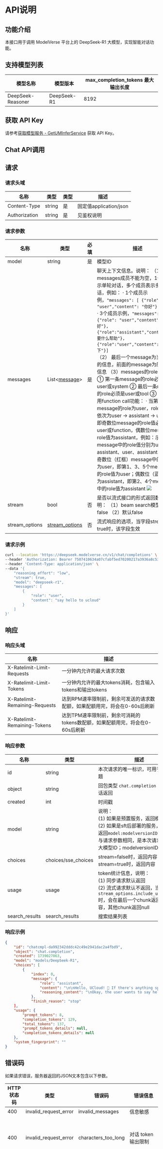 # API说明

## 功能介绍
本接口用于调用 ModelVerse 平台上的 DeepSeek-R1 大模型，实现智能对话功能。

## 支持模型列表
| 模型名称 | 模型版本 | max_completion_tokens   最大输出长度 |
| --- | --- | --- |
| DeepSeek-Reasoner | DeepSeek-R1 | 8192 |

## 获取 API Key
请参考[获取模型服务 - GetUMInferService](https://docs.ucloud.cn/api/uai-modelverse-api/get_um_infer_service) 获取 API Key。


## Chat API调用
## 请求
### 请求头域
| 名称 | 类型 | 类型 | 描述 |
| --- | --- | --- | --- |
| Content-Type | string | 是 | 固定值application/json |
| Authorization | string | 是 | 见鉴权说明 |


### 请求参数
| 名称 | 类型 | 必填 | 描述 |
| --- | --- | --- | --- |
| model | string | 是 | 模型ID|
| messages | List<[message](https://cloud.baidu.com/doc/WENXINWORKSHOP/s/tm4ttievn#message%E8%AF%B4%E6%98%8E)> | 是 | 聊天上下文信息。说明：   （1）messages成员不能为空，1个成员表示单轮对话，多个成员表示多轮对话，例如：   · 1个成员示例，`"messages": [ {"role": "user","content": "你好"}]`<br/>   · 3个成员示例，`"messages": [ {"role": "user","content": "你好"},{"role":"assistant","content":"需要什么帮助"},{"role":"user","content":"自我介绍下"}]`<br/>    （2） 最后一个message为当前请求的信息，前面的message为历史对话信息   （3）messages的role说明：   ① 第一条message的role必须是user或system   ② 最后一条message的role必须是user或tool   ③ 如果未使用function call功能：   · 当第一条message的role为user，role值需要依次为user -> assistant -> user...，即奇数位message的role值必须为user或function，偶数位message的role值为assistant，例如：示例中message中的role值分别为user、assistant、user、assistant、user；奇数位（红框）message中的role值为user，即第1、3、5个message中的role值为user；偶数位（蓝框）值为assistant，即第2、4个message中的role值为assistant   ![](https://cdn.nlark.com/yuque/0/2025/png/26957949/1738897980860-19047ab6-d1bb-49d8-a63f-6036bbadd611.png)|
| stream | bool | 否 | 是否以流式接口的形式返回数据，说明：   （1）beam search模型只能为false   （2）默认false |
| stream_options | [stream_options](https://cloud.baidu.com/doc/WENXINWORKSHOP/s/tm4ttievn#stream_options%E8%AF%B4%E6%98%8E) | 否 | 流式响应的选项，当字段stream为true时，该字段生效 |

### 请求示例
```bash
curl --location 'https://deepseek.modelverse.cn/v1/chat/completions' \
--header 'Authorization: Bearer 7507410634a07cfabf5ed70200217a3936a8c5302adba6def7c4190cfb09c33ec146995e359b566318ecdc7b2278354afd1f0a04ab4072f9f4417d52544e9c114e740c82d771b310a8e055cca84f8216d0ab8dfccd5f2c662a6d8f05688544b8d30e889681cfc129c5df528e6325efa2ad735b2ba9debb176309a184ed4340cd25618980dc3c606aa4da311783ed2e45d29a449452a7341de31aa84e6b3d8c7058166e05d6bbf7d276ed142d334231b13bda8075031aeaf0bbeebf156cd94dfcd3388bd3a5ffacbd2162c5d841a4c1ddd91ac865f31a2ca9a7fad2542584831f' \
--header 'Content-Type: application/json' \
--data '{
    "reasoning_effort": "low",
    "stream": true,
    "model": "deepseek-r1",
    "messages": [
        {
            "role": "user",
            "content": "say hello to ucloud"
        }
    ]
}'
```


## 响应
### 响应头域
| 名称                           | 描述                                                         |
|--------------------------------|--------------------------------------------------------------|
| X-Ratelimit-Limit-Requests     | 一分钟内允许的最大请求次数                                    |
| X-Ratelimit-Limit-Tokens       | 一分钟内允许的最大tokens消耗，包含输入tokens和输出tokens       |
| X-Ratelimit-Remaining-Requests  | 达到RPM速率限制前，剩余可发送的请求数配额，如果配额用完，将会在0-60s后刷新 |
| X-Ratelimit-Remaining-Tokens   | 达到TPM速率限制前，剩余可消耗的tokens数配额，如果配额用完，将会在0-60s后刷新 |

### 响应参数
| 名称              | 类型          | 描述                                                                                                                                  |
|-------------------|---------------|-------------------------------------------------------------------------------------------------------------------------------------|
| id                | string        | 本次请求的唯一标识，可用于排查问题                                                                                                     |
| object            | string        | 回包类型 `chat.completion`：多轮对话返回                                                                                               |
| created           | int           | 时间戳                                                                                                                              |
| model             | string        | 说明：<br>(1) 如果是预置服务，返回模型ID<br>(2) 如果是sft后部署的服务，该字段返回`model:modelversionID`，model与请求参数相同，是本次请求使用的大模型ID；modelversionID用于溯源 |
| choices           | choices/sse_choices | stream=false时，返回内容<br>stream=true时，返回内容                                                                                   |
| usage             | usage         | token统计信息，说明：<br>(1) 同步请求默认返回<br>(2) 流式请求默认不返回，当开启`stream_options.include_usage=true`时，会在最后一个chunk返回实际内容，其他chunk返回null |
| search_results    | search_results | 搜索结果列表                                                                                                                         |

### 响应示例
```json
{
    "id": "chatcmpl-da992342dddc42c49e2941dac2a4fbd9",
    "object": "chat.completion",
    "created": 1739027063,
    "model": "models/DeepSeek-R1",
    "choices": [
        {
            "index": 0,
            "message": {
                "role": "assistant",
                "content": "\n\nHello, UCloud! 👋 If there's anything specific you'd like to know or discuss about UCloud's services (like cloud computing, storage, AI solutions, etc.), feel free to ask! 😊",
                "reasoning_content": "\nOkay, the user wants to say hello to UCloud. Let me start by greeting UCloud directly.\n\nHmm, should I mention what UCloud is? Maybe a brief intro would help, like it's a cloud service provider.\n\nThen, I can ask if there's anything specific the user needs help with regarding UCloud services.\n\nKeeping it friendly and open-ended makes sense for a helpful response.\n"
            },
            "finish_reason": "stop"
    ],
    "usage": {
        "prompt_tokens": 8,
        "completion_tokens": 129,
        "total_tokens": 137,
        "prompt_tokens_details": null,
        "completion_tokens_details": null
    },
    "system_fingerprint": ""
}
```



## 错误码
如果请求错误，服务器返回的JSON文本包含以下参数。

| HTTP 状态码 | 类型              | 错误码            | 错误信息                        | 描述                                                                 |
|------------|-------------------|-------------------|----------------------------------|----------------------------------------------------------------------|
| 400        | invalid_request_error | invalid_messages   | 信息敏感                        | 消息敏感                                                             |
| 400        | invalid_request_error | characters_too_long | 对话 token 输出限制              | 目前 deepseek 系列模型支持的最大 max_tokens 为 4096\*3                  |
| 400        | invalid_request_error | tokens_too_long    | Prompt tokens too long           | 【用户输入错误】请求内容超过大模型内部限制，即用户输入大模型内容过长，可以尝试以下方法解决：<br>• 适当缩短输入 |
| 400        | invalid_request_error | invalid_token      | Validate Certification failed    | bearer token 无效，用户可以参考【鉴权说明】获取最新密钥               |
| 400        | invalid_request_error | invalid_model      | No permission to use the model   | 没有模型权限                                                         |



